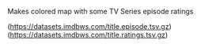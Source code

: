 Makes colored map with some TV Series episode ratings

(https://datasets.imdbws.com/title.episode.tsv.gz)
(https://datasets.imdbws.com/title.ratings.tsv.gz)

